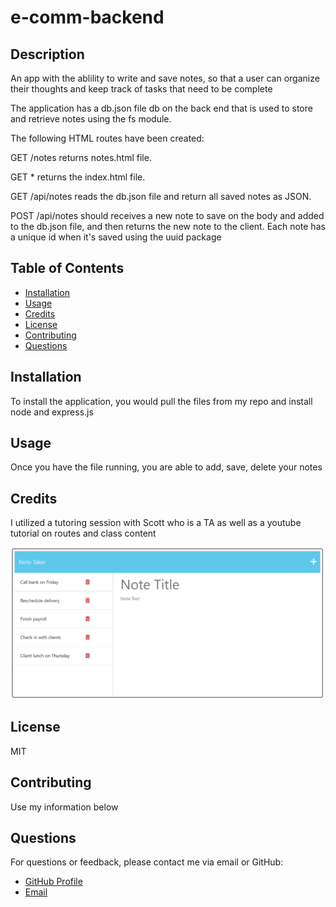 # e-comm-backend

## Description

An app with the ablility to write and save notes, so that a user can organize their thoughts and keep track of tasks that need to be complete

The application has a db.json file db on the back end that is used to store and retrieve notes using the fs module.

The following HTML routes have been created:

GET /notes returns notes.html file.

GET * returns the index.html file.

GET /api/notes reads the db.json file and return all saved notes as JSON.

POST /api/notes should receives a new note to save on the body and added to the db.json file, and then returns the new note to the client. Each note has a unique id when it's saved using the uuid package

## Table of Contents

- [Installation](#installation)
- [Usage](#usage)
- [Credits](#credits)
- [License](#license)
- [Contributing](#contributing)
- [Questions](#questions)

## Installation

To install the application, you would pull the files from my repo and install node and express.js

## Usage

Once you have the file running, you are able to add, save, delete your notes

## Credits

I utilized a tutoring session with Scott who is a TA as well as a youtube tutorial on routes and class content

<img src = "https://github.com/brodi-xx/note-pad/blob/main/public/assets/Application-image.png?raw=true">

## License

MIT

## Contributing

Use my information below


## Questions

For questions or feedback, please contact me via email or GitHub:

- [GitHub Profile](https://github.com/brodi-xx)
- [Email](mailto:brodi.leblanc@gmail.com)
